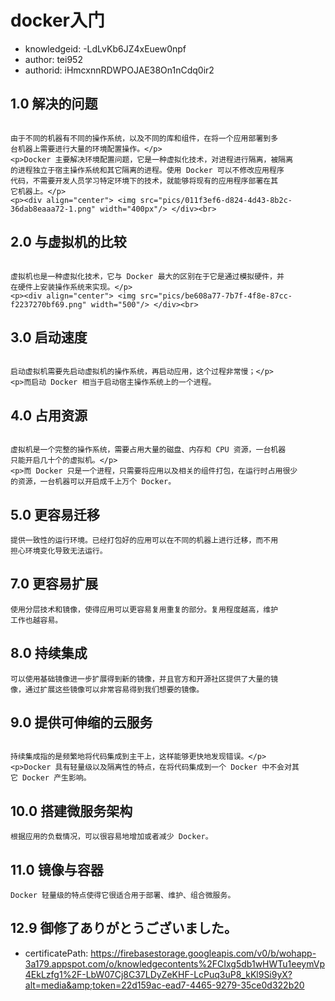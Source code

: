 docker入门
===
* knowledgeid: -LdLvKb6JZ4xEuew0npf
* author: tei952
* authorid: iHmcxnnRDWPOJAE38On1nCdq0ir2

## 1.0 解决的问题
```

由于不同的机器有不同的操作系统，以及不同的库和组件，在将一个应用部署到多
台机器上需要进行大量的环境配置操作。</p>
<p>Docker 主要解决环境配置问题，它是一种虚拟化技术，对进程进行隔离，被隔离
的进程独立于宿主操作系统和其它隔离的进程。使用 Docker 可以不修改应用程序
代码，不需要开发人员学习特定环境下的技术，就能够将现有的应用程序部署在其
它机器上。</p>
<p><div align="center"> <img src="pics/011f3ef6-d824-4d43-8b2c-36dab8eaaa72-1.png" width="400px"/> </div><br>

```
## 2.0 与虚拟机的比较
```

虚拟机也是一种虚拟化技术，它与 Docker 最大的区别在于它是通过模拟硬件，并
在硬件上安装操作系统来实现。</p>
<p><div align="center"> <img src="pics/be608a77-7b7f-4f8e-87cc-f2237270bf69.png" width="500"/> </div><br>

```
## 3.0 启动速度
```

启动虚拟机需要先启动虚拟机的操作系统，再启动应用，这个过程非常慢；</p>
<p>而启动 Docker 相当于启动宿主操作系统上的一个进程。

```
## 4.0 占用资源
```

虚拟机是一个完整的操作系统，需要占用大量的磁盘、内存和 CPU 资源，一台机器
只能开启几十个的虚拟机。</p>
<p>而 Docker 只是一个进程，只需要将应用以及相关的组件打包，在运行时占用很少
的资源，一台机器可以开启成千上万个 Docker。

```
## 5.0 更容易迁移
```
提供一致性的运行环境。已经打包好的应用可以在不同的机器上进行迁移，而不用
担心环境变化导致无法运行。
```
## 7.0 更容易扩展
```
使用分层技术和镜像，使得应用可以更容易复用重复的部分。复用程度越高，维护
工作也越容易。
```
## 8.0 持续集成
```
可以使用基础镜像进一步扩展得到新的镜像，并且官方和开源社区提供了大量的镜
像，通过扩展这些镜像可以非常容易得到我们想要的镜像。
```
## 9.0 提供可伸缩的云服务
```

持续集成指的是频繁地将代码集成到主干上，这样能够更快地发现错误。</p>
<p>Docker 具有轻量级以及隔离性的特点，在将代码集成到一个 Docker 中不会对其
它 Docker 产生影响。

```
## 10.0 搭建微服务架构
```
根据应用的负载情况，可以很容易地增加或者减少 Docker。
```
## 11.0 镜像与容器
```
Docker 轻量级的特点使得它很适合用于部署、维护、组合微服务。
```
## 12.9 御修了ありがとうございました。
* certificatePath: https://firebasestorage.googleapis.com/v0/b/wohapp-3a179.appspot.com/o/knowledgecontents%2FCIxg5db1wHWTu1eeymVp4EkLzfg1%2F-LbW07Cj8C37LDyZeKHF-LcPuq3uP8_kKl9Si9yX?alt=media&amp;token=22d159ac-ead7-4465-9279-35ce0d322b20
